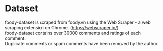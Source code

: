# Dataset
foody-dataset is scraped from foody.vn using the Web Scraper - a web scraping extension on Chrome. (https://webscraper.io/) <br/>
foody-dataset contains over 30000 comments and ratings of each comment. <br/>
Duplicate comments or spam comments have been removed by the author. <br/>
